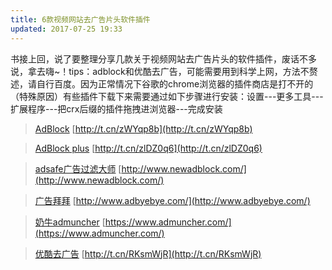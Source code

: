 ```yaml
---
title: 6款视频网站去广告片头软件插件
updated: 2017-07-25 19:33
---
```

书接上回，说了要整理分享几款关于视频网站去广告片头的软件插件，废话不多说，拿去嗨~！tips：adblock和优酷去广告，可能需要用到科学上网，方法不赘述，请自行百度。因为正常情况下谷歌的chrome浏览器的插件商店是打不开的（特殊原因）有些插件下载下来需要通过如下步骤进行安装：设置---更多工具---扩展程序---把crx后缀的插件拖拽进浏览器---完成安装

>[AdBlock](http://t.cn/zWYqp8b) [http://t.cn/zWYqp8b](http://t.cn/zWYqp8b)

>[AdBlock plus](http://t.cn/zlDZ0q6) [http://t.cn/zlDZ0q6](http://t.cn/zlDZ0q6)

>[adsafe广告过滤大师](http://www.newadblock.com/) [http://www.newadblock.com/](http://www.newadblock.com/)

>[广告拜拜](http://www.adbyebye.com/) [http://www.adbyebye.com/](http://www.adbyebye.com/)

>[奶牛admuncher](https://www.admuncher.com/) [https://www.admuncher.com/](https://www.admuncher.com/)

>[优酷去广告](http://t.cn/RKsmWjR) [http://t.cn/RKsmWjR](http://t.cn/RKsmWjR)
